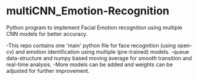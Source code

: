 # multiCNN_Emotion-Recognition
Python program to implement Facial Emotion recognition using multiple CNN models for better accuracy.

-This repo contains one 'main' python file for face recognition (using open-cv) and emotion identification using multiple (pre-trained) models.
-queue data-structure and numpy based moving average for smooth transition and real-time analysis.
-More models can be added and weights can be adjusted for further improvement.
